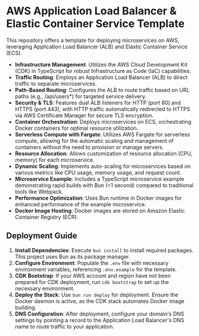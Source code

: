 # AWS Application Load Balancer & Elastic Container Service Template

This repository offers a template for deploying microservices on AWS, leveraging Application Load Balancer (ALB) and Elastic Container Service (ECS).

- **Infrastructure Management**: Utilizes the AWS Cloud Development Kit (CDK) in TypeScript for robust Infrastructure as Code (IaC) capabilities.
- **Traffic Routing**: Employs an Application Load Balancer (ALB) to direct traffic to separate microservices.
- **Path-Based Routing**: Configures the ALB to route traffic based on URL paths (e.g., /api/users\*) for targeted service delivery.
- **Security & TLS**: Features dual ALB listeners for HTTP (port 80) and HTTPS (port 443), with HTTP traffic automatically redirected to HTTPS via AWS Certificate Manager for secure TLS encryption.
- **Container Orchestration**: Deploys microservices on ECS, orchestrating Docker containers for optimal resource utilization.
- **Serverless Compute with Fargate**: Utilizes AWS Fargate for serverless compute, allowing for the automatic scaling and management of containers without the need to provision or manage servers.
- **Resource Allocation**: Allows customization of resource allocation (CPU, memory) for each microservice.
- **Dynamic Scaling**: Implements auto-scaling for microservices based on various metrics like CPU usage, memory usage, and request count.
- **Microservice Example**: Includes a TypeScript microservice example demonstrating rapid builds with Bun (<1 second) compared to traditional tools like Webpack.
- **Performance Optimization**: Uses Bun runtime in Docker images for enhanced performance of the example microservice.
- **Docker Image Hosting**: Docker images are stored on Amazon Elastic Container Registry (ECR).

## Deployment Guide

1. **Install Dependencies**: Execute `bun install` to install required packages. This project uses Bun as its package manager.
2. **Configure Environment**: Populate the `.env` file with necessary environment variables, referencing `.env.example` for the template.
3. **CDK Bootstrap**: If your AWS account and region have not been prepared for CDK deployment, run `cdk bootstrap` to set up the necessary environment.
4. **Deploy the Stack**: Use `bun run deploy` for deployment. Ensure the Docker daemon is active, as the CDK stack automates Docker image building.
5. **DNS Configuration**: After deployment, configure your domain's DNS settings by pointing a record to the Application Load Balancer's DNS name to route traffic to your application.

